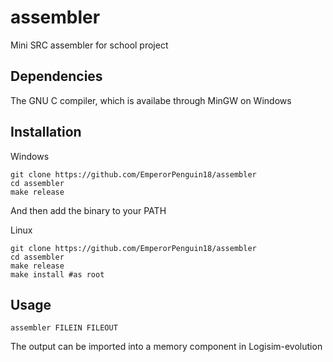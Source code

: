 # assembler
Mini SRC assembler for school project

## Dependencies
The GNU C compiler, which is availabe through MinGW on Windows

## Installation
Windows
```
git clone https://github.com/EmperorPenguin18/assembler
cd assembler
make release
```
And then add the binary to your PATH

Linux
```
git clone https://github.com/EmperorPenguin18/assembler
cd assembler
make release
make install #as root
```

## Usage
```
assembler FILEIN FILEOUT
```
The output can be imported into a memory component in Logisim-evolution
